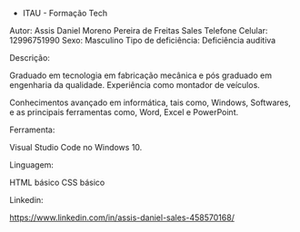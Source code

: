 - ITAU -  Formação Tech


Autor:
Assis Daniel Moreno Pereira de Freitas Sales 
Telefone Celular: 12996751990
Sexo: Masculino
Tipo de deficiência: Deficiência auditiva


Descrição:


Graduado em tecnologia em fabricação mecânica e pós graduado em engenharia da qualidade. Experiência como montador de veículos.

Conhecimentos avançado em informática, tais como, Windows, Softwares, e as principais ferramentas como, Word, Excel e PowerPoint.

Ferramenta:

Visual Studio Code no Windows 10.

Linguagem: 

HTML básico 
CSS básico 

Linkedin:

https://www.linkedin.com/in/assis-daniel-sales-458570168/
